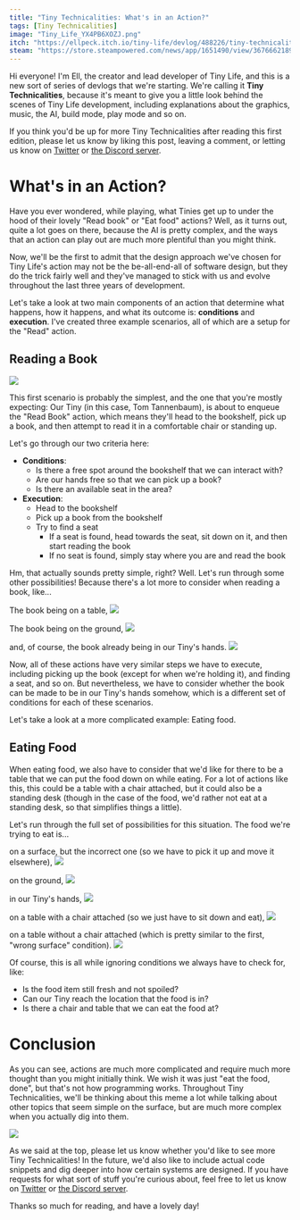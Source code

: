 ```yaml
---
title: "Tiny Technicalities: What's in an Action?"
tags: [Tiny Technicalities]
image: "Tiny_Life_YX4PB6XOZJ.png"
itch: "https://ellpeck.itch.io/tiny-life/devlog/488226/tiny-technicalities-whats-in-an-action"
steam: "https://store.steampowered.com/news/app/1651490/view/3676662189784689005"
---
```


Hi everyone! I'm Ell, the creator and lead developer of Tiny Life, and this is a new sort of series of devlogs that we're starting. We're calling it **Tiny Technicalities**, because it's meant to give you a little look behind the scenes of Tiny Life development, including explanations about the graphics, music, the AI, build mode, play mode and so on.

If you think you'd be up for more Tiny Technicalities after reading this first edition, please let us know by liking this post, leaving a comment, or letting us know on [Twitter](https://twitter.com/TinyLifeGame) or [the Discord server](https://link.tinylifegame.com/discordweb).

# What's in an Action?
Have you ever wondered, while playing, what Tinies get up to under the hood of their lovely "Read book" or "Eat food" actions? Well, as it turns out, quite a lot goes on there, because the AI is pretty complex, and the ways that an action can play out are much more plentiful than you might think.

Now, we'll be the first to admit that the design approach we've chosen for Tiny Life's action may not be the be-all-end-all of software design, but they do the trick fairly well and they've managed to stick with us and evolve throughout the last three years of development.

Let's take a look at two main components of an action that determine what happens, how it happens, and what its outcome is: **conditions** and **execution**. I've created three example scenarios, all of which are a setup for the "Read" action.

## Reading a Book
![](Tiny_Life_YX4PB6XOZJ.png)

This first scenario is probably the simplest, and the one that you're mostly expecting: Our Tiny (in this case, Tom Tannenbaum), is about to enqueue the "Read Book" action, which means they'll head to the bookshelf, pick up a book, and then attempt to read it in a comfortable chair or standing up.

Let's go through our two criteria here:
- **Conditions**:
  - Is there a free spot around the bookshelf that we can interact with?
  - Are our hands free so that we can pick up a book?
  - Is there an available seat in the area?
- **Execution**:
  - Head to the bookshelf
  - Pick up a book from the bookshelf
  - Try to find a seat
    - If a seat is found, head towards the seat, sit down on it, and then start reading the book
    - If no seat is found, simply stay where you are and read the book

Hm, that actually sounds pretty simple, right? Well. Let's run through some other possibilities! Because there's a lot more to consider when reading a book, like...

The book being on a table,
![](Pasted%20image%2020230210125837.png)

The book being on the ground,
![](Pasted%20image%2020230210125854.png)

and, of course, the book already being in our Tiny's hands.
![](Pasted%20image%2020230210125909.png)

Now, all of these actions have very similar steps we have to execute, including picking up the book (except for when we're holding it), and finding a seat, and so on. But nevertheless, we have to consider whether the book can be made to be in our Tiny's hands somehow, which is a different set of conditions for each of these scenarios.

Let's take a look at a more complicated example: Eating food.

## Eating Food
When eating food, we also have to consider that we'd like for there to be a table that we can put the food down on while eating. For a lot of actions like this, this could be a table with a chair attached, but it could also be a standing desk (though in the case of the food, we'd rather not eat at a standing desk, so that simplifies things a little).

Let's run through the full set of possibilities for this situation. The food we're trying to eat is...

on a surface, but the incorrect one (so we have to pick it up and move it elsewhere),
![](Pasted%20image%2020230210130406.png)

on the ground,
![](Pasted%20image%2020230210130422.png)

in our Tiny's hands,
![](Pasted%20image%2020230210130438.png)

on a table with a chair attached (so we just have to sit down and eat),
![](Pasted%20image%2020230210130508.png)

on a table without a chair attached (which is pretty similar to the first, "wrong surface" condition).
![](Pasted%20image%2020230210130540.png)

Of course, this is all while ignoring conditions we always have to check for, like:
- Is the food item still fresh and not spoiled?
- Can our Tiny reach the location that the food is in?
- Is there a chair and table that we can eat the food at?

# Conclusion
As you can see, actions are much more complicated and require much more thought than you might initially think. We wish it was just "eat the food, done", but that's not how programming works. Throughout Tiny Technicalities, we'll be thinking about this meme a lot while talking about other topics that seem simple on the surface, but are much more complex when you actually dig into them.

![](programmerhumor-io-programming-memes-debugging-memes-1ad7a6061f91b39.png)

As we said at the top, please let us know whether you'd like to see more Tiny Technicalities! In the future, we'd also like to include actual code snippets and dig deeper into how certain systems are designed. If you have requests for what sort of stuff you're curious about, feel free to let us know on [Twitter](https://twitter.com/TinyLifeGame) or [the Discord server](https://link.tinylifegame.com/discordweb).

Thanks so much for reading, and have a lovely day!
